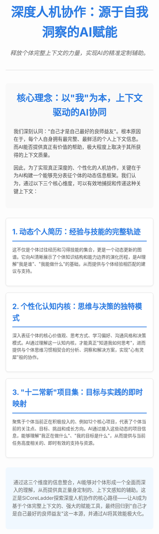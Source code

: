 <style>
  .intro-container {
    font-family: -apple-system, BlinkMacSystemFont, "Segoe UI", Roboto, Oxygen, Ubuntu, Cantarell, "Fira Sans", "Droid Sans", "Helvetica Neue", sans-serif;
    line-height: 1.6;
    color: #333;
    padding: 20px;
    max-width: 900px;
    margin: auto;
  }
  .intro-header {
    text-align: center;
    margin-bottom: 40px;
    padding-bottom: 20px;
    border-bottom: 2px solid #eaeaea;
  }
  .intro-header h1 {
    font-size: 2.8em;
    color: #2a7ae2;
    margin-bottom: 0.5em;
  }
  .intro-header .slogan-zh { 
    font-size: 1.3em;
    color: #666;
    font-weight: normal;
    font-style: italic;
    margin-top: 10px;
  }
  .mission-statement { 
    background-color: #f9f9f9;
    padding: 25px;
    border-radius: 8px;
    margin-bottom: 30px;
    text-align: left; 
  }
  .mission-statement h2 {
    font-size: 2em;
    color: #2a7ae2;
    margin-top: 0;
    margin-bottom: 25px;
    text-align: center; 
  }
  .mission-statement p {
    font-size: 1.1em;
    color: #444;
    margin-bottom: 15px;
  }
  .mission-statement strong {
    color: #2a7ae2;
  }
  .core-pillars {
    display: flex;
    justify-content: space-around;
    gap: 20px;
    margin-bottom: 30px;
    flex-wrap: wrap; 
  }
  .pillar {
    background-color: #ffffff;
    border: 1px solid #e0e0e0;
    border-radius: 8px;
    padding: 20px;
    flex: 1;
    min-width: 250px; 
    box-shadow: 0 2px 5px rgba(0,0,0,0.05);
    transition: transform 0.3s ease, box-shadow 0.3s ease;
  }
  .pillar:hover {
    transform: translateY(-5px);
    box-shadow: 0 6px 12px rgba(0,0,0,0.15);
  }
  .pillar h3 {
    font-size: 1.6em;
    color: #2a7ae2;
    margin-top: 0;
    margin-bottom: 15px;
    border-bottom: 2px solid #2a7ae2;
    padding-bottom: 10px;
    padding-top: 5px;
  }
  .pillar p {
    font-size: 1em;
    color: #555;
  }
  .conclusion {
    text-align: center;
    font-size: 1.1em;
    color: #666;
    padding: 20px;
    background-color: #f0f8ff; 
    border-radius: 8px;
    margin-top: 30px;
  }
</style>

<div class="intro-container">
  <header class="intro-header">
    <h1>深度人机协作：源于自我洞察的AI赋能</h1>
    <p class="slogan-zh">释放个体完整上下文的力量，实现AI的精准定制辅助。</p>
  </header>

  <section class="mission-statement">
    <h2>核心理念：以"我"为本，上下文驱动的AI协同</h2>
    <p>我们深刻认同："自己才是自己最好的良师益友"。根本原因在于，每个人自身拥有最完整、最鲜活的个人上下文信息。而AI能否提供真正有价值的帮助，极大程度上取决于其所获得的上下文质量。</p>
    <p>因此，为了实现真正深度的、个性化的人机协作，关键在于为AI构建一个能够充分表征个体的动态信息框架。我们认为，通过以下三个核心维度，可以有效地捕捉和传递这种关键上下文：</p>
  </section>

  <section class="core-pillars">
    <div class="pillar">
      <h3>1. 动态个人简历：经验与技能的完整轨迹</h3>
      <p>这不仅是个体过往经历和习得技能的集合，更是一个动态更新的图谱。它向AI清晰展示了个体知识结构和能力边界的演化历程，是AI理解"我是谁"、"我能做什么"的基础，从而提供与个体经验相匹配的建议与支持。</p>
    </div>
    <div class="pillar">
      <h3>2. 个性化认知内核：思维与决策的独特模式</h3>
      <p>深入表征个体的核心价值观、思考方式、学习偏好、沟通风格和决策模式。AI通过理解这一认知内核，才能真正"知道我如何思考"，进而提供与个体思维习惯相契合的分析、洞察和解决方案，实现"心有灵犀"般的协作。</p>
    </div>
    <div class="pillar">
      <h3>3. "十二常新"项目集：目标与实践的即时映射</h3>
      <p>聚焦于个体当前正在积极投入的、例如12个核心项目，代表了个体当前的关注点、目标、挑战和成长方向。AI通过接入这些动态的项目信息，能够理解"我正在做什么"、"我的目标是什么"，从而提供与当前任务高度相关的、即时有效的支持与资源。</p>
    </div>
  </section>

  <footer class="conclusion">
    <p>通过这三个维度的信息整合，AI能够对个体形成一个全面而深入的理解，从而提供真正量身定制的、上下文感知的辅助。这正是SiCoreLadder探索深度人机协作的核心路径——让AI成为基于个体完整上下文的、强大的赋能工具，最终回归到"自己才是自己最好的良师益友"这一本源，并通过AI将其效能极大化。</p>
  </footer>
</div>



